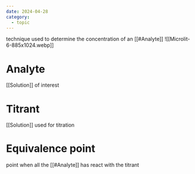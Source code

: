```yaml
---
date: 2024-04-28
category:
  - topic
---
```

technique used to determine the concentration of an [[#Analyte]]
![[Microlit-6-885x1024.webp]]
# Analyte
[[Solution]] of interest
# Titrant
[[Solution]] used for titration
# Equivalence point
point when all the [[#Analyte]] has react with the titrant